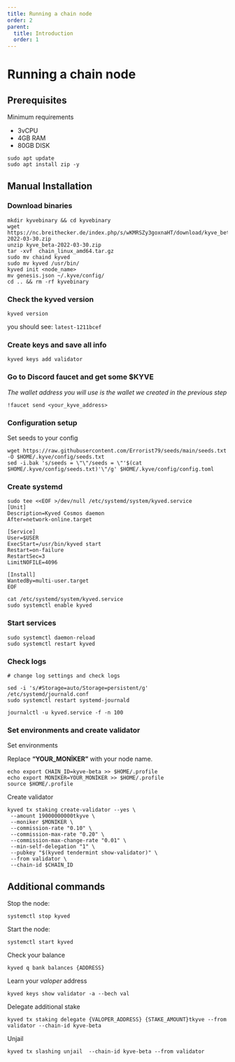 ```yaml
---
title: Running a chain node
order: 2
parent:
  title: Introduction
  order: 1
---
```


# Running a chain node

## Prerequisites

Minimum requirements

- 3vCPU
- 4GB RAM
- 80GB DISK

```
sudo apt update
sudo apt install zip -y
```

## Manual Installation

### Download binaries

```
mkdir kyvebinary && cd kyvebinary
wget https://nc.breithecker.de/index.php/s/wKMRSZy3goxnaHT/download/kyve_beta-2022-03-30.zip
unzip kyve_beta-2022-03-30.zip
tar -xvf  chain_linux_amd64.tar.gz
sudo mv chaind kyved
sudo mv kyved /usr/bin/
kyved init <node_name>
mv genesis.json ~/.kyve/config/
cd .. && rm -rf kyvebinary
```

### Check the kyved version

```
kyved version
```

you should see: `latest-1211bcef`

### Create keys and save all info

```
kyved keys add validator
```

### Go to Discord faucet and get some $KYVE

_The wallet address you will use is the wallet we created in the previous step_

```
!faucet send <your_kyve_address>
```

### Configuration setup

Set seeds to your config

```
wget https://raw.githubusercontent.com/Errorist79/seeds/main/seeds.txt -O $HOME/.kyve/config/seeds.txt
sed -i.bak 's/seeds = \"\"/seeds = \"'$(cat $HOME/.kyve/config/seeds.txt)'\"/g' $HOME/.kyve/config/config.toml
```

### Create systemd

```
sudo tee <<EOF >/dev/null /etc/systemd/system/kyved.service
[Unit]
Description=Kyved Cosmos daemon
After=network-online.target

[Service]
User=$USER
ExecStart=/usr/bin/kyved start
Restart=on-failure
RestartSec=3
LimitNOFILE=4096

[Install]
WantedBy=multi-user.target
EOF

cat /etc/systemd/system/kyved.service
sudo systemctl enable kyved
```

### Start services

```
sudo systemctl daemon-reload
sudo systemctl restart kyved
```

### Check logs

```
# change log settings and check logs

sed -i 's/#Storage=auto/Storage=persistent/g' /etc/systemd/journald.conf
sudo systemctl restart systemd-journald

journalctl -u kyved.service -f -n 100
```

### Set environments and create validator

Set environments

Replace **“YOUR_MONİKER”** with your node name.

```
echo export CHAIN_ID=kyve-beta >> $HOME/.profile
echo export MONIKER=YOUR_MONİKER >> $HOME/.profile
source $HOME/.profile
```

Create validator

```
kyved tx staking create-validator --yes \
 --amount 19000000000tkyve \
 --moniker $MONIKER \
 --commission-rate "0.10" \
 --commission-max-rate "0.20" \
 --commission-max-change-rate "0.01" \
 --min-self-delegation "1" \
 --pubkey "$(kyved tendermint show-validator)" \
 --from validator \
 --chain-id $CHAIN_ID
```

## Additional commands

Stop the node:

```
systemctl stop kyved
```

Start the node:

```
systemctl start kyved
```

Check your balance

```
kyved q bank balances {ADDRESS}
```

Learn your _valoper_ address

```
kyved keys show validator -a --bech val
```

Delegate additional stake

```
kyved tx staking delegate {VALOPER_ADDRESS} {STAKE_AMOUNT}tkyve --from validator --chain-id kyve-beta
```

Unjail

```
kyved tx slashing unjail  --chain-id kyve-beta --from validator
```
